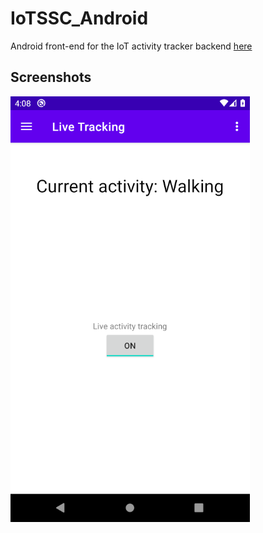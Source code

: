 # IoTSSC_Android
Android front-end for the IoT activity tracker backend [here](https://github.com/stavrakis/IoTSSC_app)

## Screenshots
![Live Tracking](https://github.com/stavrakis/IoTSSC_Android/blob/main/screenshots/live_track.png?raw=true)
